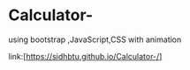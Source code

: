 # Calculator-
using bootstrap ,JavaScript,CSS with animation

link:[https://sidhbtu.github.io/Calculator-/]
